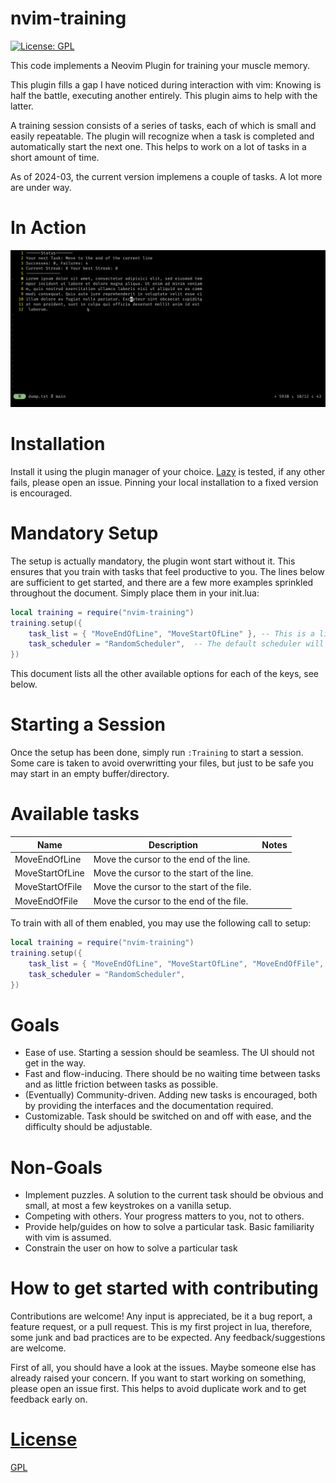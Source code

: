 # nvim-training

[![License: GPL](https://img.shields.io/badge/License-GPL-brightgreen.svg)](https://opensource.org/license/gpl-3-0/)

This code implements a Neovim Plugin for training your muscle memory.

This plugin fills a gap I have noticed during interaction with vim:
Knowing is half the battle, executing another entirely.
This plugin aims to help with the latter.

A training session consists of a series of tasks, each of which is small and easily repeatable.
The plugin will recognize when a task is completed and automatically start the next one.
This helps to work on a lot of tasks in a short amount of time.

As of 2024-03, the current version implemens a couple of tasks.
A lot more are under way.

# In Action
![GIF](media/screencast.gif)

# Installation

Install it using the plugin manager of your choice.
[Lazy](https://github.com/folke/lazy.nvim) is tested, if any other fails, please open an issue. Pinning your local installation to a fixed version is encouraged.

# Mandatory Setup
The setup is actually mandatory, the plugin wont start without it. This ensures that you train with tasks that feel productive to you.
The lines below are sufficient to get started, and there are a few more examples sprinkled throughout the document.
Simply place them in your init.lua:

```lua
local training = require("nvim-training")
training.setup({
	task_list = { "MoveEndOfLine", "MoveStartOfLine" }, -- This is a list of strings that will be resolved to the actual tasks
	task_scheduler = "RandomScheduler",  -- The default scheduler will pick a new tasks at random from the provided list. 
})
```
This document lists all the other available options for each 
of the keys, see below.

# Starting a Session
Once the setup has been done, simply run `:Training` to start a session.
Some care is taken to avoid overwritting your files, but just to be 
safe you may start in an empty buffer/directory. 

# Available tasks

| Name | Description | Notes |
| -------- | -------- | -------- |
| MoveEndOfLine   | Move the cursor to the end of the line. |
| MoveStartOfLine | Move the cursor to the start of the line. |
| MoveStartOfFile | Move the cursor to the start of the file. |
| MoveEndOfFile | Move the cursor to the end of the file. |


To train with all of them enabled, you may use the following call to setup:

```lua
local training = require("nvim-training")
training.setup({
	task_list = { "MoveEndOfLine", "MoveStartOfLine", "MoveEndOfFile", "MoveStartOfFile",}
	task_scheduler = "RandomScheduler",
})
```

# Goals
- Ease of use. Starting a session should be seamless. The UI should not get in the way.
- Fast and flow-inducing. There should be no waiting time between tasks and as little friction between tasks as possible.
- (Eventually) Community-driven. Adding new tasks is encouraged, both by providing the interfaces and the documentation required.
- Customizable. Task should be switched on and off with ease, and the difficulty should be adjustable.

# Non-Goals
- Implement puzzles. A solution to the current task should be obvious and small, at most a few keystrokes on a vanilla setup.
- Competing with others. Your progress matters to you, not to others.
- Provide help/guides on how to solve a particular task. Basic familiarity with vim is assumed.
- Constrain the user on how to solve a particular task

# How to get started with contributing
Contributions are welcome! Any input is appreciated, be it a bug report, a feature request, or a pull request.
This is my first project in lua, therefore, some junk and bad practices are to be expected. Any feedback/suggestions
are welcome.

First of all, you should have a look at the issues. Maybe someone else has already raised your concern.
If you want to start working on something, please open an issue first. This helps to avoid duplicate work and to get feedback early on.


# [License](/LICENSE)
[GPL](LICENSE)
